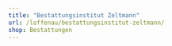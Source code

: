 ```yaml
---
title: "Bestattungsinstitut Zeltmann"
url: /loffenau/bestattungsinstitut-zeltmann/
shop: Bestattungen
---
```


